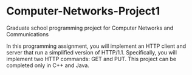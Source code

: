 # Computer-Networks-Project1
Graduate school programming project for Computer Networks and Communications

In this programming assignment, you will implement an HTTP client and server that run a simplified version of HTTP/1.1. 
Specifically, you will implement two HTTP commands: GET and PUT. This project can be completed only in C++ and Java.
